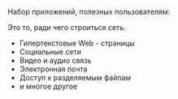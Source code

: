 Набор приложений, полезных пользователям:

Это то, ради чего строиться сеть.

- Гипертекстовые Web - страницы
- Социальные сети
- Видео и аудио связь
- Электронная почта
- Доступ к разделяемым файлам
- и многое другое